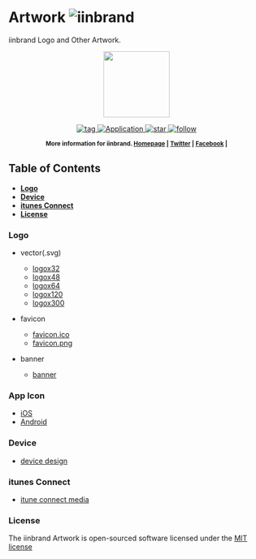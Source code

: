 # Artwork ![iinbrand](https://cdn.rawgit.com/iinbrand/artwork/master/logo/logox32.svg)

iinbrand Logo and Other Artwork.

<p align="center">
    <img src="https://cdn.rawgit.com/iinbrand/artwork/master/logo/logox120.svg"
         height="130">
</p>
<p align="center">
    <a href="https://npmjs.org/package/gh-badges">
        <img src="https://img.shields.io/github/tag/iinbrand/artwork.svg"
             alt="tag">
    </a>
    <a href="#">
        <img src="https://img.shields.io/badge/iinbrand-application-brightgreen.svg"
             alt="Application">
    </a>
    <a href="https://npmjs.org/package/gh-badges">
        <img src="https://img.shields.io/github/stars/iinbrand/artwork.svg?style=social&label=Star"
             alt="star">
    </a>
    <a href="https://twitter.com/intent/follow?ref_src=twsrc%5Etfw&region=follow_link&screen_name=iinbrand&tw_p=followbutton">
        <img src="https://img.shields.io/twitter/follow/iinbrand.svg?style=social"
             alt="follow">
    </a>
</p>

<p align="center"><sup><strong>More information for iinbrand. 
    <a href="https://iinbrand.com/">Homepage</a> | 
    <a href="https://iinb.ga/tw">Twitter</a> |
    <a href="https://iinb.ga/fb">Facebook</a> |
</strong></sup>
</p>

## **Table of Contents**

* **[Logo](#logo)**
* **[Device](#device)**
* **[itunes Connect](#)**
* **[License](#license)**



### Logo

- vector(.svg)
    - [logox32](logo/logox32.svg)
    - [logox48](logo/logox48.svg)
    - [logox64](logo/logox64.svg)
    - [logox120](logo/logox120.svg)
    - [logox300](logo/logo.svg)

- favicon
    - [favicon.ico](logo/favicon.ico)
    - [favicon.png](logo/favicon.png)

- banner
	- [banner](banner)


### App Icon

- [iOS](appicon/ios)
- [Android](appicon/android)

### Device

- [device design](device-design)

### itunes Connect

- [itune connect media](itune-connect)


### License

The iinbrand Artwork is open-sourced software licensed under the [MIT license](http://opensource.org/licenses/MIT)

